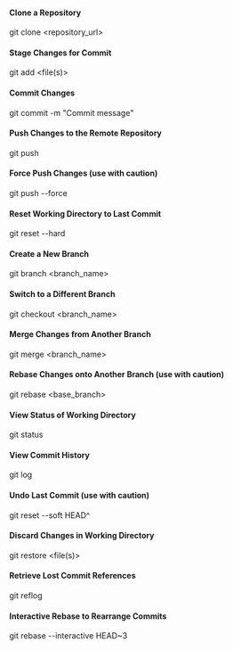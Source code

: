 #### Clone a Repository
git clone <repository_url>

#### Stage Changes for Commit
git add <file(s)>

#### Commit Changes
git commit -m "Commit message"

#### Push Changes to the Remote Repository
git push

#### Force Push Changes (use with caution)
git push --force

#### Reset Working Directory to Last Commit
git reset --hard

#### Create a New Branch
git branch <branch_name>

#### Switch to a Different Branch
git checkout <branch_name>

#### Merge Changes from Another Branch
git merge <branch_name>

#### Rebase Changes onto Another Branch (use with caution)
git rebase <base_branch>

#### View Status of Working Directory
git status

#### View Commit History
git log

#### Undo Last Commit (use with caution)
git reset --soft HEAD^

#### Discard Changes in Working Directory
git restore <file(s)>

#### Retrieve Lost Commit References
git reflog

#### Interactive Rebase to Rearrange Commits
git rebase --interactive HEAD~3